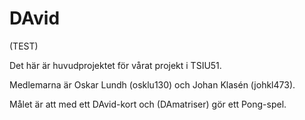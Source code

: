 # DAvid

(TEST)

Det här är huvudprojektet för vårat projekt i TSIU51.

Medlemarna är Oskar Lundh (osklu130) och Johan Klasén (johkl473).

Målet är att med ett DAvid-kort och (DAmatriser) gör ett Pong-spel.
